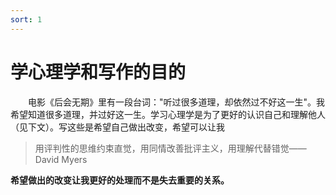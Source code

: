 ```yaml
---
sort: 1
---
```


# 学心理学和写作的目的  

&emsp;&emsp;电影《后会无期》里有一段台词："听过很多道理，却依然过不好这一生"。我希望知道很多道理，并过好这一生。学习心理学是为了更好的认识自己和理解他人（见下文）。写这些是希望自己做出改变，希望可以让我
>用评判性的思维约束直觉，用同情改善批评主义，用理解代替错觉——David Myers  

**希望做出的改变让我更好的处理而不是失去重要的关系。**
